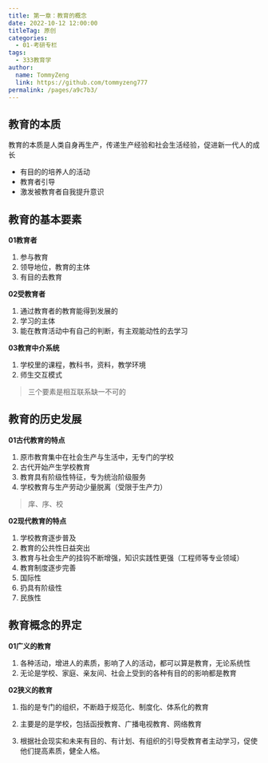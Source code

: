 ```yaml
---
title: 第一章：教育的概念
date: 2022-10-12 12:00:00
titleTag: 原创
categories: 
  - 01-考研专栏
tags: 
  - 333教育学
author: 
  name: TommyZeng
  link: https://github.com/tommyzeng777
permalink: /pages/a9c7b3/
---
```





## 教育的本质

教育的本质是人类自身再生产，传递生产经验和社会生活经验，促进新一代人的成长

- 有目的的培养人的活动
- 教育者引导
- 激发被教育者自我提升意识

<!-- more -->

## 教育的基本要素

**01教育者**

1. 参与教育
2. 领导地位，教育的主体
3. 有目的去教育

**02受教育者**

1. 通过教育者的教育能得到发展的
2. 学习的主体
3. 能在教育活动中有自己的判断，有主观能动性的去学习

**03教育中介系统**

1. 学校里的课程，教科书，资料，教学环境
2. 师生交互模式

> 三个要素是相互联系缺一不可的



## 教育的历史发展

**01古代教育的特点**

1. 原市教育集中在社会生产与生活中，无专门的学校
2. 古代开始产生学校教育
3. 教育具有阶级性特征，专为统治阶级服务
4. 学校教育与生产劳动少量脱离（受限于生产力）

> 庠、序、校

**02现代教育的特点**

1. 学校教育逐步普及
2. 教育的公共性日益突出
3. 教育与社会生产的挂钩不断增强，知识实践性更强（工程师等专业领域）
4. 教育制度逐步完善
5. 国际性
6. 扔具有阶级性
7. 民族性



## 教育概念的界定

**01广义的教育**

1. 各种活动，增进人的素质，影响了人的活动，都可以算是教育，无论系统性
2. 无论是学校、家庭、亲友间、社会上受到的各种有目的的影响都是教育

**02狭义的教育**

1. 指的是专门的组织，不断趋于规范化、制度化、体系化的教育

2. 主要是的是学校，包括函授教育、广播电视教育、网络教育

3. 根据社会现实和未来有目的、有计划、有组织的引导受教育者主动学习，促使他们提高素质，健全人格。

   

 

   